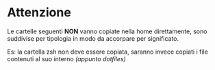 # Attenzione

Le cartelle seguenti __NON__ vanno copiate nella home direttamente, sono suddivise per tipologia in modo da accorpare per significato.

Es: la cartella zsh non deve essere copiata, saranno invece copiati i file contenuti al suo interno _(appunto dotfiles)_